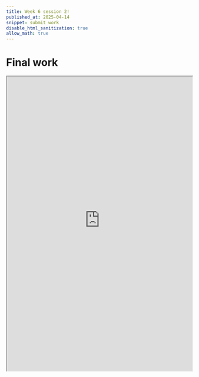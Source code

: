 ```yaml
---
title: Week 6 session 2!
published_at: 2025-04-14
snippet: submit work
disable_html_sanitization: true
allow_math: true
---
```


# Final work

<iframe src="https://mopanvd-at2icon-25.deno.dev/" width="100%" height="800px"></iframe>